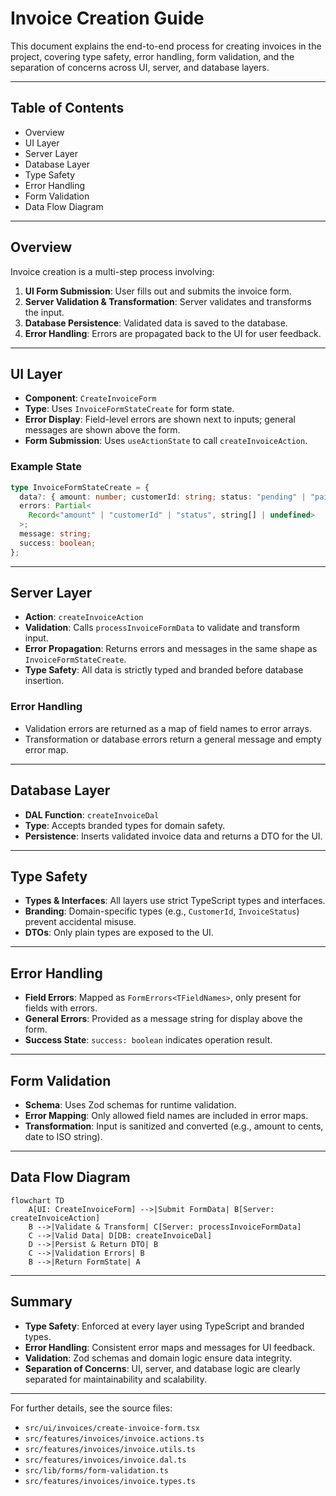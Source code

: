 # Invoice Creation Guide

This document explains the end-to-end process for creating invoices in the project, covering type safety, error handling, form validation, and the separation of concerns across UI, server, and database layers.

---

## Table of Contents

- Overview
- UI Layer
- Server Layer
- Database Layer
- Type Safety
- Error Handling
- Form Validation
- Data Flow Diagram

---

## Overview

Invoice creation is a multi-step process involving:

1. **UI Form Submission**: User fills out and submits the invoice form.
2. **Server Validation & Transformation**: Server validates and transforms the input.
3. **Database Persistence**: Validated data is saved to the database.
4. **Error Handling**: Errors are propagated back to the UI for user feedback.

---

## UI Layer

- **Component**: `CreateInvoiceForm`
- **Type**: Uses `InvoiceFormStateCreate` for form state.
- **Error Display**: Field-level errors are shown next to inputs; general messages are shown above the form.
- **Form Submission**: Uses `useActionState` to call `createInvoiceAction`.

### Example State

```typescript
type InvoiceFormStateCreate = {
  data?: { amount: number; customerId: string; status: "pending" | "paid" };
  errors: Partial<
    Record<"amount" | "customerId" | "status", string[] | undefined>
  >;
  message: string;
  success: boolean;
};
```

---

## Server Layer

- **Action**: `createInvoiceAction`
- **Validation**: Calls `processInvoiceFormData` to validate and transform input.
- **Error Propagation**: Returns errors and messages in the same shape as `InvoiceFormStateCreate`.
- **Type Safety**: All data is strictly typed and branded before database insertion.

### Error Handling

- Validation errors are returned as a map of field names to error arrays.
- Transformation or database errors return a general message and empty error map.

---

## Database Layer

- **DAL Function**: `createInvoiceDal`
- **Type**: Accepts branded types for domain safety.
- **Persistence**: Inserts validated invoice data and returns a DTO for the UI.

---

## Type Safety

- **Types & Interfaces**: All layers use strict TypeScript types and interfaces.
- **Branding**: Domain-specific types (e.g., `CustomerId`, `InvoiceStatus`) prevent accidental misuse.
- **DTOs**: Only plain types are exposed to the UI.

---

## Error Handling

- **Field Errors**: Mapped as `FormErrors<TFieldNames>`, only present for fields with errors.
- **General Errors**: Provided as a message string for display above the form.
- **Success State**: `success: boolean` indicates operation result.

---

## Form Validation

- **Schema**: Uses Zod schemas for runtime validation.
- **Error Mapping**: Only allowed field names are included in error maps.
- **Transformation**: Input is sanitized and converted (e.g., amount to cents, date to ISO string).

---

## Data Flow Diagram

```mermaid
flowchart TD
    A[UI: CreateInvoiceForm] -->|Submit FormData| B[Server: createInvoiceAction]
    B -->|Validate & Transform| C[Server: processInvoiceFormData]
    C -->|Valid Data| D[DB: createInvoiceDal]
    D -->|Persist & Return DTO| B
    C -->|Validation Errors| B
    B -->|Return FormState| A
```

---

## Summary

- **Type Safety**: Enforced at every layer using TypeScript and branded types.
- **Error Handling**: Consistent error maps and messages for UI feedback.
- **Validation**: Zod schemas and domain logic ensure data integrity.
- **Separation of Concerns**: UI, server, and database logic are clearly separated for maintainability and scalability.

---

For further details, see the source files:

- `src/ui/invoices/create-invoice-form.tsx`
- `src/features/invoices/invoice.actions.ts`
- `src/features/invoices/invoice.utils.ts`
- `src/features/invoices/invoice.dal.ts`
- `src/lib/forms/form-validation.ts`
- `src/features/invoices/invoice.types.ts`
